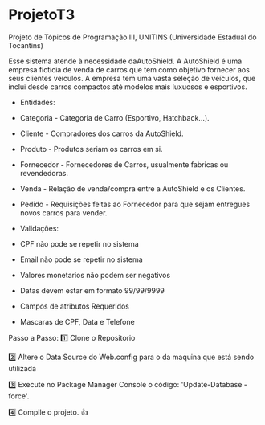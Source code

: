 # ProjetoT3
Projeto de Tópicos de Programação III, UNITINS (Universidade Estadual do Tocantins)

Esse sistema atende à necessidade daAutoShield. A AutoShield é uma empresa fictícia de venda de carros que tem como objetivo fornecer aos seus clientes veículos. A empresa tem uma vasta seleção de veículos, que inclui desde carros compactos até modelos mais luxuosos e esportivos.

- Entidades:
- Categoria - Categoria de Carro (Esportivo, Hatchback...).
- Cliente - Compradores dos carros da AutoShield.
- Produto - Produtos seriam os carros em si.
- Fornecedor - Fornecedores de Carros, usualmente fabricas ou revendedoras.
- Venda - Relação de venda/compra entre a AutoShield e os Clientes.
- Pedido - Requisições feitas ao Fornecedor para que sejam entregues novos carros para vender.

- Validações:
- CPF não pode se repetir no sistema
- Email não pode se repetir no sistema
- Valores monetarios não podem ser negativos
- Datas devem estar em formato 99/99/9999
- Campos de atributos Requeridos
- Mascaras de CPF, Data e Telefone

Passo a Passo:
1️⃣ Clone o Repositorio

2️⃣ Altere o Data Source do Web.config para o da maquina que está sendo utilizada

3️⃣ Execute no Package Manager Console o código: 'Update-Database -force'.

4️⃣ Compile o projeto. 👍
